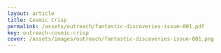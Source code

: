 ```yaml
---
layout: article
title: Cosmic Crisp
permalink: /assets/outreach/fantastic-discoveries-issue-001.pdf
key: outreach-cosmic-crisp
cover: /assets/images/outreach/fantastic-discoveries-issue-001.png
---
```

